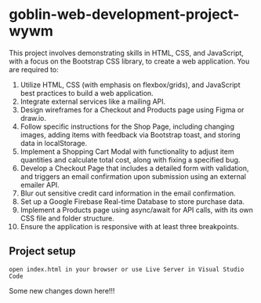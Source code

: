 # goblin-web-development-project-wywm
This project involves demonstrating skills in HTML, CSS, and JavaScript, with a focus on the Bootstrap CSS library, to create a web application. You are required to:

1. Utilize HTML, CSS (with emphasis on flexbox/grids), and JavaScript best practices to build a web application.
2. Integrate external services like a mailing API.
3. Design wireframes for a Checkout and Products page using Figma or draw.io.
4. Follow specific instructions for the Shop Page, including changing images, adding items with feedback via Bootstrap toast, and storing data in localStorage.
5. Implement a Shopping Cart Modal with functionality to adjust item quantities and calculate total cost, along with fixing a specified bug.
6. Develop a Checkout Page that includes a detailed form with validation, and triggers an email confirmation upon submission using an external emailer API.
7. Blur out sensitive credit card information in the email confirmation.
8. Set up a Google Firebase Real-time Database to store purchase data.
9. Implement a Products page using async/await for API calls, with its own CSS file and folder structure.
10. Ensure the application is responsive with at least three breakpoints.

## Project setup
```
open index.html in your browser or use Live Server in Visual Studio Code
```

Some new changes down here!!!
